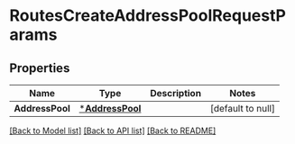 # RoutesCreateAddressPoolRequestParams

## Properties
Name | Type | Description | Notes
------------ | ------------- | ------------- | -------------
**AddressPool** | [***AddressPool**](.address_pool.md) |  | [default to null]

[[Back to Model list]](../README.md#documentation-for-models) [[Back to API list]](../README.md#documentation-for-api-endpoints) [[Back to README]](../README.md)



